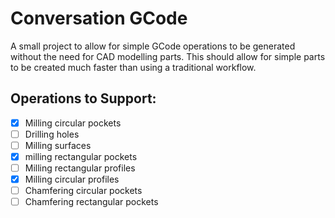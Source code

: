 # Conversation GCode
A small project to allow for simple GCode operations to be generated without the need for CAD modelling parts. This should allow for simple parts to be created much faster than using a traditional workflow.

## Operations to Support:
- [X] Milling circular pockets
- [ ] Drilling holes
- [ ] Milling surfaces
- [X] milling rectangular pockets
- [ ] Milling rectangular profiles
- [X] Milling circular profiles
- [ ] Chamfering circular pockets
- [ ] Chamfering rectangular pockets